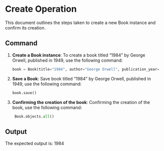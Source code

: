 # Create Operation

This document outlines the steps taken to create a new Book instance and confirm its creation.

## Command

1. **Create a Book instance**:
   To create a book titled “1984” by George Orwell, published in 1949, use the following command:

   ```python
   book = Book(title="1984", author="George Orwell", publication_year=1949)

2. **Save a Book**:
   Save book titled “1984” by George Orwell, published in 1949, use the following command:

   ```python
   book.save()

3. **Confirming the creation of the book**:
    Confirming the creation of the book, use the following command:

   ```python
    Book.objects.all()

## Output

The expected output is: 1984



